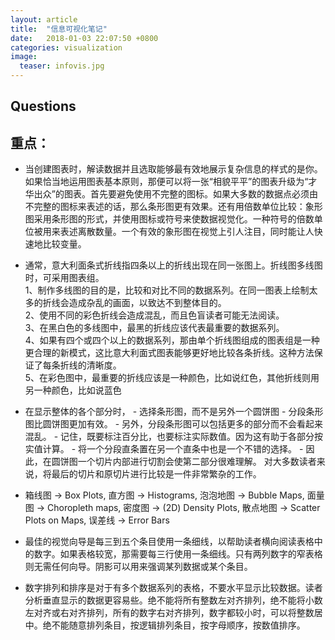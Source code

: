 ```yaml
---
layout: article
title:  "信息可视化笔记"
date:   2018-01-03 22:07:50 +0800
categories: visualization
image:
  teaser: infovis.jpg
---
```


## Questions







## 重点：         
- 当创建图表时，解读数据并且选取能够最有效地展示复杂信息的样式的是你。如果恰当地运用图表基本原则，那便可以将一张“相貌平平”的图表升级为“才华出众”的图表。首先要避免使用不完整的图标。如果大多数的数据点必须由不完整的图标来表述的话，那么条形图更有效果。还有用倍数单位比较：象形图采用条形图的形式，并使用图标或符号来使数据视觉化。一种符号的倍数单位被用来表述离散数量。一个有效的象形图在视觉上引人注目，同时能让人快速地比较变量。


- 通常，意大利面条式折线指四条以上的折线出现在同一张图上。折线图多线图时，可采用图表组。        
1、制作多线图的目的是，比较和对比不同的数据系列。在同一图表上绘制太多的折线会造成杂乱的画面，以致达不到整体目的。         
2、使用不同的彩色折线会造成混乱，而且色盲读者可能无法阅读。         
3、在黑白色的多线图中，最黑的折线应该代表最重要的数据系列。         
4、如果有四个或四个以上的数据系列，那由单个折线图组成的图表组是一种更合理的新模式，这比意大利面式图表能够更好地比较各条折线。这种方法保证了每条折线的清晰度。        
5、在彩色图中，最重要的折线应该是一种颜色，比如说红色，其他折线则用另一种颜色，比如说蓝色      

- 在显示整体的各个部分时， - 选择条形图，而不是另外一个圆饼图 - 分段条形图比圆饼图更加有效。 - 另外，分段条形图可以包括更多的部分而不会看起来混乱。 - 记住，既要标注百分比，也要标注实际数值。因为这有助于各部分按实值计算。 - 将一个分段直条置在另一个直条中也是一个不错的选择。 - 因此，在圆饼图一个切片内部进行切割会使第二部分很难理解。 对大多数读者来说，将最后的切片和原切片进行比较是一件非常繁杂的工作。
     
- 箱线图 → Box Plots,   直方图 → Histograms,   泡泡地图 → Bubble Maps,   面量图 → Choropleth maps,   密度图 → (2D) Density Plots,   散点地图 → Scatter Plots on Maps,   误差线 → Error Bars

- 最佳的视觉向导是每三到五个条目使用一条细线，以帮助读者横向阅读表格中的数字。如果表格较宽，那需要每三行使用一条细线。只有两列数字的窄表格则无需任何向导。阴影可以用来强调某列数据或某个条目。      

- 数字排列和排序是对于有多个数据系列的表格，不要水平显示比较数据。读者分析垂直显示的数据更容易些。绝不能将所有整数左对齐排列，绝不能将小数左对齐或右对齐排列，所有的数字右对齐排列，数字都较小时，可以将整数居中。绝不能随意排列条目，按逻辑排列条目，按字母顺序，按数值排序。

